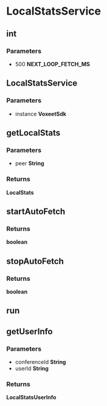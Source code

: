 # LocalStatsService

## int

### Parameters

 - 500 **NEXT_LOOP_FETCH_MS**


## LocalStatsService

### Parameters

 - instance **VoxeetSdk**


## getLocalStats

### Parameters

 - peer **String**

### Returns

__LocalStats__

## startAutoFetch

### Returns

__boolean__

## stopAutoFetch

### Returns

__boolean__

## run


## getUserInfo

### Parameters

 - conferenceId **String**
 - userId **String**

### Returns

__LocalStatsUserInfo__

